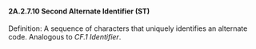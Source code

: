 #### 2A.2.7.10 Second Alternate Identifier (ST)

Definition: A sequence of characters that uniquely identifies an alternate code. Analogous to _CF.1 Identifier_.
